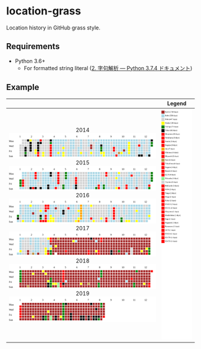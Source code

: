 # location-grass

Location history in GitHub grass style.

## Requirements

- Python 3.6+
  - For formatted string literal ([2. 字句解析 — Python 3.7.4 ドキュメント](https://docs.python.org/ja/3/reference/lexical_analysis.html#formatted-string-literals))

## Example

||Legend|
|:-:|:-:|
|2014<br>![2014](image/2014.svg)<br>2015<br>![2015](image/2015.svg)<br>2016<br>![2016](image/2016.svg)<br>2017<br>![2017](image/2017.svg)<br>2018<br>![2018](image/2018.svg)<br>2019<br>![2019](image/2019.svg)|![legend](image/legend.svg)|
